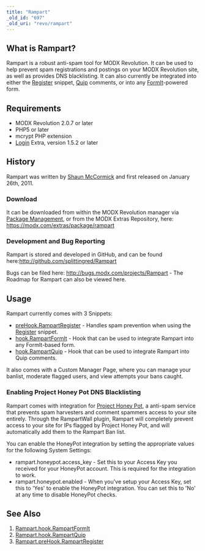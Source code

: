 ```yaml
---
title: "Rampart"
_old_id: "697"
_old_uri: "revo/rampart"
---
```


## What is Rampart?

Rampart is a robust anti-spam tool for MODX Revolution. It can be used to help prevent spam registrations and postings on your MODX Revolution site, as well as provides DNS blacklisting. It can also currently be integrated into either the [Register](extras/login/login.register "Login.Register") snippet, [Quip](extras/quip "Quip") comments, or into any [FormIt](extras/formit "FormIt")-powered form.

## Requirements

- MODX Revolution 2.0.7 or later
- PHP5 or later
- mcrypt PHP extension
- [Login](extras/login "Login") Extra, version 1.5.2 or later

## History

Rampart was written by [Shaun McCormick](https://github.com/splittingred) and first released on January 26th, 2011.

### Download

It can be downloaded from within the MODX Revolution manager via [Package Management](developing-in-modx/advanced-development/package-management "Package Management"), or from the MODX Extras Repository, here: <https://modx.com/extras/package/rampart>

### Development and Bug Reporting

Rampart is stored and developed in GitHub, and can be found here:<http://github.com/splittingred/Rampart>

Bugs can be filed here: <http://bugs.modx.com/projects/Rampart> - The Roadmap for Rampart can also be viewed here.

## Usage

Rampart currently comes with 3 Snippets:

- [preHook.RampartRegister](extras/rampart/rampart.prehook.rampartregister "Rampart.preHook.RampartRegister") - Handles spam prevention when using the [Register](extras/login/login.register "Login.Register") snippet.
- [hook.RampartFormIt](extras/rampart/rampart.hook.rampartformit "Rampart.hook.RampartFormIt") - Hook that can be used to integrate Rampart into any FormIt-based form.
- [hook.RampartQuip](extras/rampart/rampart.hook.rampartquip "Rampart.hook.RampartQuip") - Hook that can be used to integrate Rampart into Quip comments.

It also comes with a Custom Manager Page, where you can manage your banlist, moderate flagged users, and view attempts your bans caught.

### Enabling Project Honey Pot DNS Blacklisting

Rampart comes with integration for [Project Honey Pot](http://www.projecthoneypot.org), a anti-spam service that prevents spam harvesters and comment spammers access to your site entirely. Through the RampartWall plugin, Rampart will completely prevent access to your site for IPs flagged by Project Honey Pot, and will automatically add them to the Rampart Ban list.

You can enable the HoneyPot integration by setting the appropriate values for the following System Settings:

- rampart.honeypot.access\_key - Set this to your Access Key you received for your HoneyPot account. This is required for the integration to work.
- rampart.honeypot.enabled - When you've setup your Access Key, set this to 'Yes' to enable the HoneyPot integration. You can set this to 'No' at any time to disable HoneyPot checks.

## See Also

1. [Rampart.hook.RampartFormIt](extras/rampart/rampart.hook.rampartformit)
2. [Rampart.hook.RampartQuip](extras/rampart/rampart.hook.rampartquip)
3. [Rampart.preHook.RampartRegister](extras/rampart/rampart.prehook.rampartregister)
